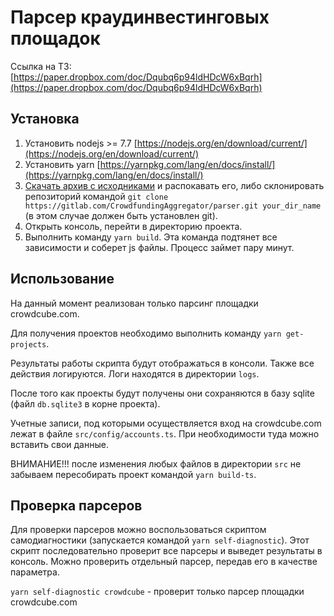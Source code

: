 Парсер краудинвестинговых площадок
==================================

Ссылка на ТЗ: [https://paper.dropbox.com/doc/Dqubq6p94ldHDcW6xBqrh](https://paper.dropbox.com/doc/Dqubq6p94ldHDcW6xBqrh)

Установка
---------
1. Установить nodejs >= 7.7 [https://nodejs.org/en/download/current/](https://nodejs.org/en/download/current/)
2. Установить yarn [https://yarnpkg.com/lang/en/docs/install/](https://yarnpkg.com/lang/en/docs/install/)
3. [Скачать архив с исходниками](https://gitlab.com/CrowdfundingAggregator/parser/repository/master/archive.zip) и распокавать его, либо склонировать репозиторий командой `git clone https://gitlab.com/CrowdfundingAggregator/parser.git your_dir_name` (в этом случае должен быть установлен git).
4. Открыть консоль, перейти в директорию проекта.
5. Выполнить команду `yarn build`. Эта команда подтянет все зависимости и соберет js файлы. Процесс займет пару минут.

Использование
-------------
На данный момент реализован только парсинг площадки crowdcube.com. 

Для получения проектов необходимо выполнить команду `yarn get-projects`. 

Результаты работы скрипта будут отображаться в консоли. Также все действия логируются. Логи находятся в директории `logs`. 

После того как проекты будут получены они сохраняются в базу sqlite (файл `db.sqlite3` в корне проекта). 

Учетные записи, под которыми осуществляется вход на crowdcube.com лежат в файле `src/config/accounts.ts`. При необходимости туда можно вставить свои данные. 

ВНИМАНИЕ!!! после изменения любых файлов в директории `src` не забываем пересобирать проект командой `yarn build-ts`.

Проверка парсеров
-----------------
Для проверки парсеров можно воспользоваться скриптом самодиагностики (запускается командой `yarn self-diagnostic`). Этот скрипт последовательно проверит все парсеры и выведет результаты в консоль. Можно проверить отдельный парсер, передав его в качестве параметра.

`yarn self-diagnostic crowdcube` - проверит только парсер площадки crowdcube.com